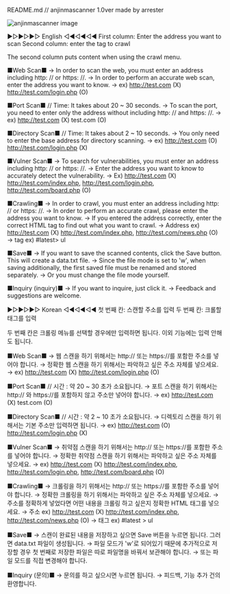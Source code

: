 README.md // anjinmascanner 1.0ver made by arrester

![anjinmascanner image](https://raw.githubusercontent.com/arrester/anjinmascanner/master/anjinmascanner%20image.JPG)

▶▷▶▷▶▷ English ◁◀◁◀◁◀
First column: Enter the address you want to scan
Second column: enter the tag to crawl

The second column puts content when using the crawl menu.

■Web Scan■
→ In order to scan the web, you must enter an address including http: // or https: //.
→ In order to perform an accurate web scan, enter the address you want to know.
→ ex) http://test.com (X) http://test.com/login.php (O)

■Port Scan■ // Time: It takes about 20 ~ 30 seconds.
→ To scan the port, you need to enter only the address without including http: // and https: //.
→ ex) http://test.com (X) test.com (O)

■Directory Scan■ // Time: It takes about 2 ~ 10 seconds.
→ You only need to enter the base address for directory scanning.
→ ex) http://test.com (O) http://test.com/login.php (X)

■Vulner Scan■
→ To search for vulnerabilities, you must enter an address including http: // or https: //.
→ Enter the address you want to know to accurately detect the vulnerability.
→ Ex) http://test.com (X) http://test.com/index.php, http://test.com/login.php, http://test.com/board.php (O)

■Crawling■
→ In order to crawl, you must enter an address including http: // or https: //.
→ In order to perform an accurate crawl, please enter the address you want to know.
→ If you entered the address correctly, enter the correct HTML tag to find out what you want to crawl.
→ Address ex) http://test.com (X) http://test.com/index.php, http://test.com/news.php (O)
→ tag ex) #latest> ul

■Save■
→ If you want to save the scanned contents, click the Save button. This will create a data.txt file.
→ Since the file mode is set to 'w', when saving additionally, the first saved file must be renamed and stored separately.
→ Or you must change the file mode yourself.

■Inquiry (inquiry)■
→ If you want to inquire, just click it.
→ Feedback and suggestions are welcome.

▶▷▶▷▶▷ Korean ◁◀◁◀◁◀
첫 번째 칸: 스캔할 주소를 입력
두 번째 칸: 크롤할 태그를 입력

두 번째 칸은 크롤링 메뉴를 선택할 경우에만 입력하면 됩니다. 이외 기능에는 입력 안해도 됩니다.

■Web Scan■
→ 웹 스캔을 하기 위해서는 http:// 또는 https://를 포함한 주소를 넣어야 합니다.
→ 정확한 웹 스캔을 하기 위해서는 파악하고 싶은 주소 자체를 넣으세요.
→ ex) http://test.com (X) http://test.com/login.php (O)

■Port Scan■ // 시간 : 약 20 ~ 30 초가 소요됩니다.
→ 포트 스캔을 하기 위해서는 http:// 와 https://를 포함하지 않고 주소만 넣어야 합니다.
→ ex) http://test.com (X) test.com (O)

■Directory Scan■ // 시간 : 약 2 ~ 10 초가 소요됩니다.
→ 디렉토리 스캔을 하기 위해서는 기본 주소만 입력하면 됩니다.
→ ex) http://test.com (O) http://test.com/login.php (X)

■Vulner Scan■
→ 취약점 스캔을 하기 위해서는 http:// 또는 https://를 포함한 주소를 넣어야 합니다.
→ 정확한 취약점 스캔을 하기 위해서는 파악하고 싶은 주소 자체를 넣으세요.
→ ex) http://test.com (X) http://test.com/index.php, http://test.com/login.php, http://test.com/board.php (O)

■Crawling■
→ 크롤링을 하기 위해서는 http:// 또는 https://를 포함한 주소를 넣어야 합니다.
→ 정확한 크롤링을 하기 위해서는 파악하고 싶은 주소 자체를 넣으세요.
→ 주소를 정확하게 넣었다면 어떤 내용을 크롤링 하고 싶은지 정확한 HTML 태그를 넣으세요.
→ 주소 ex) http://test.com (X) http://test.com/index.php, http://test.com/news.php (O)
→ 태그 ex) #latest > ul

■Save■
→ 스캔이 완료된 내용을 저장하고 싶으면 Save 버튼을 누르면 됩니다. 그러면 data.txt 파일이 생성됩니다.
→ 파일 모드가 'w'로 되어있기 때문에 추가적으로 저장할 경우 첫 번째로 저장한 파일은 따로 파일명을 바꿔서 보관해야 합니다.
→ 또는 파일 모드를 직접 변경해야 합니다.

■Inquiry (문의)■
→ 문의를 하고 싶으시면 누르면 됩니다.
→ 피드백, 기능 추가 건의 환영합니다.
